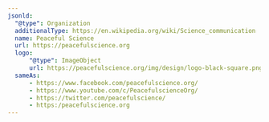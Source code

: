 ```yaml
---
jsonld:
  "@type": Organization
  additionalType: https://en.wikipedia.org/wiki/Science_communication
  name: Peaceful Science
  url: https://peacefulscience.org
  logo:
      "@type": ImageObject
      url: https://peacefulscience.org/img/design/logo-black-square.png
  sameAs:
      - https://www.facebook.com/peacefulscience.org/
      - https://www.youtube.com/c/PeacefulscienceOrg/
      - https://twitter.com/peacefulscience/
      - https:/peacefulscience.org 
---
```

